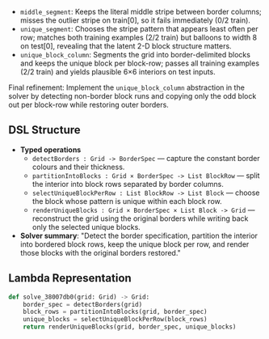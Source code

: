 - `middle_segment`: Keeps the literal middle stripe between border columns; misses the outlier stripe on train[0], so it fails immediately (0/2 train).
- `unique_segment`: Chooses the stripe pattern that appears least often per row; matches both training examples (2/2 train) but balloons to width 8 on test[0], revealing that the latent 2-D block structure matters.
- `unique_block_column`: Segments the grid into border-delimited blocks and keeps the unique block per block-row; passes all training examples (2/2 train) and yields plausible 6×6 interiors on test inputs.

Final refinement: Implement the `unique_block_column` abstraction in the solver by detecting non-border block runs and copying only the odd block out per block-row while restoring outer borders.

## DSL Structure
- **Typed operations**
  - `detectBorders : Grid -> BorderSpec` — capture the constant border colours and their thickness.
  - `partitionIntoBlocks : Grid × BorderSpec -> List BlockRow` — split the interior into block rows separated by border columns.
  - `selectUniqueBlockPerRow : List BlockRow -> List Block` — choose the block whose pattern is unique within each block row.
  - `renderUniqueBlocks : Grid × BorderSpec × List Block -> Grid` — reconstruct the grid using the original borders while writing back only the selected unique blocks.
- **Solver summary**: "Detect the border specification, partition the interior into bordered block rows, keep the unique block per row, and render those blocks with the original borders restored."

## Lambda Representation

```python
def solve_38007db0(grid: Grid) -> Grid:
    border_spec = detectBorders(grid)
    block_rows = partitionIntoBlocks(grid, border_spec)
    unique_blocks = selectUniqueBlockPerRow(block_rows)
    return renderUniqueBlocks(grid, border_spec, unique_blocks)
```
